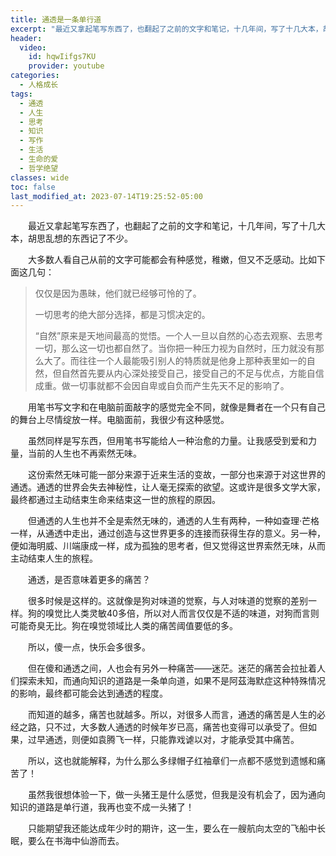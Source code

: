 ```yaml
---
title: 通透是一条单行道
excerpt: "最近又拿起笔写东西了，也翻起了之前的文字和笔记，十几年间，写了十几大本，胡思乱想的东西记了不少。"
header:
  video:
    id: hqwIifgs7KU
    provider: youtube
categories:
  - 人格成长
tags: 
  - 通透
  - 人生
  - 思考
  - 知识
  - 写作
  - 生活
  - 生命的爱
  - 哲学绝望
classes: wide
toc: false
last_modified_at: 2023-07-14T19:25:52-05:00
---
```


&emsp;&emsp;最近又拿起笔写东西了，也翻起了之前的文字和笔记，十几年间，写了十几大本，胡思乱想的东西记了不少。

&emsp;&emsp;大多数人看自己从前的文字可能都会有种感觉，稚嫩，但又不乏感动。比如下面这几句：

>
>
>仅仅是因为愚昧，他们就已经够可怜的了。
>
>一切思考的绝大部分选择，都是习惯决定的。
>
>“自然”原来是天地间最高的觉悟。一个人一旦以自然的心态去观察、去思考一切，那么这一切也都自然了。当你把一种压力视为自然时，压力就没有那么大了。而往往一个人最能吸引别人的特质就是他身上那种表里如一的自然，但自然首先要从内心深处接受自己，接受自己的不足与优点，方能自信成重。做一切事就都不会因自卑或自负而产生先天不足的影响了。

&emsp;&emsp;用笔书写文字和在电脑前面敲字的感觉完全不同，就像是舞者在一个只有自己的舞台上尽情绽放一样。电脑面前，我很少有这种感觉。

&emsp;&emsp;虽然同样是写东西，但用笔书写能给人一种治愈的力量。让我感受到爱和力量，当前的人生也不再索然无味。

&emsp;&emsp;这份索然无味可能一部分来源于近来生活的变故，一部分也来源于对这世界的通透。通透的世界会失去神秘性，让人毫无探索的欲望。这或许是很多文学大家，最终都通过主动结束生命来结束这一世的旅程的原因。

&emsp;&emsp;但通透的人生也并不全是索然无味的，通透的人生有两种，一种如查理·芒格一样，从通透中走出，通过创造与这世界更多的连接而获得生存的意义。另一种，便如海明威、川端康成一样，成为孤独的思考者，但又觉得这世界索然无味，从而主动结束人生的旅程。

&emsp;&emsp;通透，是否意味着更多的痛苦？

&emsp;&emsp;很多时候是这样的。这就像是狗对味道的觉察，与人对味道的觉察的差别一样。狗的嗅觉比人类灵敏40多倍，所以对人而言仅仅是不适的味道，对狗而言则可能奇臭无比。狗在嗅觉领域比人类的痛苦阈值要低的多。

&emsp;&emsp;所以，傻一点，快乐会多很多。

&emsp;&emsp;但在傻和通透之间，人也会有另外一种痛苦——迷茫。迷茫的痛苦会拉扯着人们探索未知，而通向知识的道路是一条单向道，如果不是阿茲海默症这种特殊情况的影响，最终都可能会达到通透的程度。

&emsp;&emsp;而知道的越多，痛苦也就越多。所以，对很多人而言，通透的痛苦是人生的必经之路，只不过，大多数人通透的时候年岁已高，痛苦也变得可以承受了。但如果，过早通透，则便如袁腾飞一样，只能靠戏谑以对，才能承受其中痛苦。

&emsp;&emsp;所以，这也就能解释，为什么那么多绿帽子红袖章们一点都不感觉到遗憾和痛苦了！

&emsp;&emsp;虽然我很想体验一下，做一头猪王是什么感觉，但我是没有机会了，因为通向知识的道路是单行道，我再也变不成一头猪了！

&emsp;&emsp;只能期望我还能达成年少时的期许，这一生，要么在一艘航向太空的飞船中长眠，要么在书海中仙游而去。